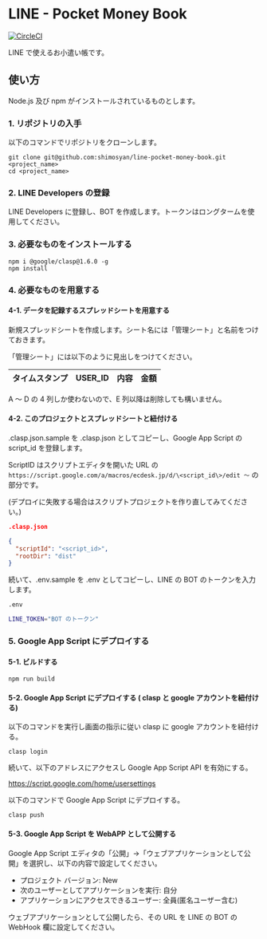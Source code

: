 <!-- cSpell:ignore shimosyan -->
# LINE - Pocket Money Book

[![CircleCI](https://circleci.com/gh/shimosyan/line-pocket-money-book/tree/master.svg?style=svg)](https://circleci.com/gh/shimosyan/line-pocket-money-book/tree/master)

LINE で使えるお小遣い帳です。

## 使い方

Node.js 及び npm がインストールされているものとします。

### 1. リポジトリの入手

以下のコマンドでリポジトリをクローンします。

``` shell
git clone git@github.com:shimosyan/line-pocket-money-book.git <project_name>
cd <project_name>
```

### 2. LINE Developers の登録

LINE Developers に登録し、BOT を作成します。トークンはロングタームを使用してください。

### 3. 必要なものをインストールする

``` shell
npm i @google/clasp@1.6.0 -g
npm install
```

### 4. 必要なものを用意する

#### 4-1. データを記録するスプレッドシートを用意する

新規スプレッドシートを作成します。シート名には「管理シート」と名前をつけておきます。

「管理シート」には以下のように見出しをつけてください。

| タイムスタンプ | USER_ID | 内容 | 金額 |
| -------------- | ------- | ---- | ---- |

A ～ D の 4 列しか使わないので、E 列以降は削除しても構いません。

#### 4-2. このプロジェクトとスプレッドシートと紐付ける

.clasp.json.sample を .clasp.json としてコピーし、Google App Script の script_id を登録します。

ScriptID はスクリプトエディタを開いた URL の `https://script.google.com/a/macros/ecdesk.jp/d/\<script_id\>/edit ～` の部分です。

(デプロイに失敗する場合はスクリプトプロジェクトを作り直してみてください。)

``` json
.clasp.json

{
  "scriptId": "<script_id>",
  "rootDir": "dist"
}
```

続いて、.env.sample を .env としてコピーし、LINE の BOT のトークンを入力します。

``` bash
.env

LINE_TOKEN="BOT のトークン"
```

### 5. Google App Script にデプロイする

#### 5-1. ビルドする

``` shell
npm run build
```

#### 5-2. Google App Script にデプロイする ( clasp と google アカウントを紐付ける)

以下のコマンドを実行し画面の指示に従い clasp に google アカウントを紐付ける。

``` shell
clasp login
```

続いて、以下のアドレスにアクセスし Google App Script API を有効にする。

<https://script.google.com/home/usersettings>

以下のコマンドで Google App Script にデプロイする。

``` shell
clasp push
```

#### 5-3. Google App Script を WebAPP として公開する

Google App Script エディタの「公開」→「ウェブアプリケーションとして公開」を選択し、以下の内容で設定してください。

- プロジェクト バージョン: New
- 次のユーザーとしてアプリケーションを実行: 自分
- アプリケーションにアクセスできるユーザー: 全員(匿名ユーザー含む)

ウェブアプリケーションとして公開したら、その URL を LINE の BOT の WebHook 欄に設定してください。
